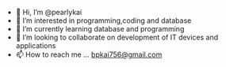 - 👋 Hi, I’m @pearlykai
- 👀 I’m interested in programming,coding and database
- 🌱 I’m currently learning database and programming 
- 💞️ I’m looking to collaborate on development of IT devices and applications 
- 📫 How to reach me ... bpkai756@gmail.com 

<!---
pearlykai/pearlykai is a ✨ special ✨ repository because its `README.md` (this file) appears on your GitHub profile.
You can click the Preview link to take a look at your changes.
--->
